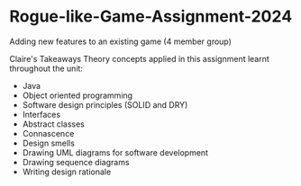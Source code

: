 # Rogue-like-Game-Assignment-2024
Adding new features to an existing game (4 member group)

Claire's Takeaways
Theory concepts applied in this assignment learnt throughout the unit:

- Java
- Object oriented programming
- Software design principles (SOLID and DRY)
- Interfaces
- Abstract classes
- Connascence
- Design smells
- Drawing UML diagrams for software development
- Drawing sequence diagrams
- Writing design rationale

